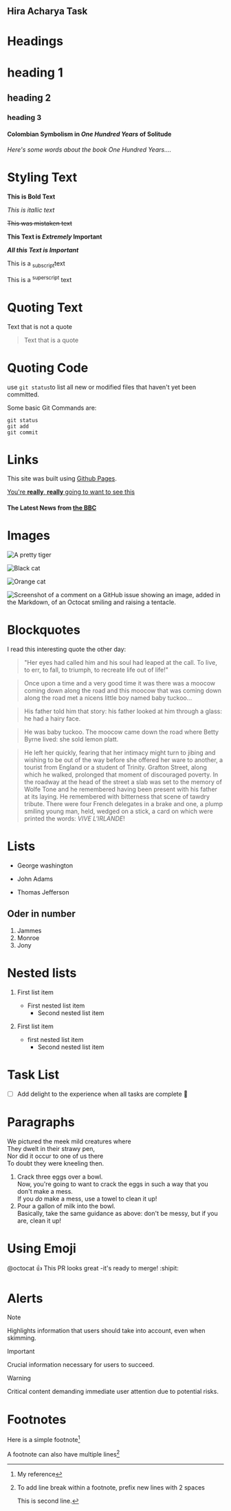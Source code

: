 ## Hira Acharya Task

# Headings

# heading 1

## heading 2

### heading 3

#### Colombian Symbolism in _One Hundred Years_ of Solitude

###### Here's some words about the book _One Hundred Years..._.

# Styling Text

**This is Bold Text**

_This is itallic text_

~~This was mistaken text~~

**This Text is _Extremely_ Important**

**_All this Text is Important_**

This is a <sub>subscript</sub>text

This is a <sup>superscript</sup> text

# Quoting Text

Text that is not a quote

> Text that is a quote

# Quoting Code

use `git status`to list all new or modified files that haven't yet been committed.

Some basic Git Commands are:

```
git status
git add
git commit
```

# Links

This site was built using [Github Pages](https://pages.github.com/).

[You're **really**, **really** going to want to see this](www.dailykitten.com)

#### The Latest News from [the BBC](www.bbc.com/news:)

[a fun place]: www.zombo.com
[another fun place]: www.stumbleupon.com

# Images

![A pretty tiger](https://upload.wikimedia.org/wikipedia/commons/5/56/Tiger.50.jpg)

![Black cat][Black]

![Orange cat][Orange]

[Black]: https://upload.wikimedia.org/wikipedia/commons/a/a3/81_INF_DIV_SSI.jpg
[Orange]: http://icons.iconarchive.com/icons/google/noto-emoji-animals-nature/256/22221-cat-icon.png

![Screenshot of a comment on a GitHub issue showing an image, added in the Markdown, of an Octocat smiling and raising a tentacle.](https://myoctocat.com/assets/images/base-octocat.svg)

# Blockquotes

I read this interesting quote the other day:

> "Her eyes had called him and his soul had leaped at the call. To live, to err, to fall, to triumph, to recreate life out of life!"

> Once upon a time and a very good time it was there was a moocow coming down along the road and this moocow that was coming down along the road met a nicens little boy named baby tuckoo...

> His father told him that story: his father looked at him through a glass: he had a hairy face.

> He was baby tuckoo. The moocow came down the road where Betty Byrne lived: she sold lemon platt.

> He left her quickly, fearing that her intimacy might turn to jibing and wishing to be out of the way before she offered her ware to another, a tourist from England or a student of Trinity. Grafton Street, along which he walked, prolonged that moment of discouraged poverty. In the roadway at the head of the street a slab was set to the memory of Wolfe Tone and he remembered having been present with his father at its laying. He remembered with bitterness that scene of tawdry tribute. There were four French delegates in a brake and one, a plump smiling young man, held, wedged on a stick, a card on which were printed the words: _VIVE L'IRLANDE_!

# Lists

- George washington

* John Adams

- Thomas Jefferson

## Oder in number

1.  Jammes
1.  Monroe
1.  Jony

# Nested lists

1. First list item

   - First nested list item
     - Second nested list item

2. First list item
   - first nested list item
     - Second nested list item

# Task List

- [ ] Add delight to the experience when all tasks are complete :tada:

# Paragraphs

We pictured the meek mild creatures where  
They dwelt in their strawy pen,  
Nor did it occur to one of us there  
To doubt they were kneeling then.

1. Crack three eggs over a bowl.  
   Now, you're going to want to crack the eggs in such a way that you don't make a mess.  
   If you _do_ make a mess, use a towel to clean it up!
2. Pour a gallon of milk into the bowl.  
   Basically, take the same guidance as above: don't be messy, but if you are, clean it up!

# Using Emoji

@octocat :+1: This PR looks great -it's ready to merge! :shipit:

# Alerts

> [!Note]
> Highlights information that users should take into account, even when skimming.

> [!Important]
> Crucial information necessary for users to succeed.

> [!Warning]
> Critical content demanding immediate user attention due to potential risks.

# Footnotes

Here is a simple footnote[^1]

A footnote can also have multiple lines[^2]

[^1]: My reference
[^2]: To add line break within a footnote, prefix new lines with 2 spaces

    This is second line.
